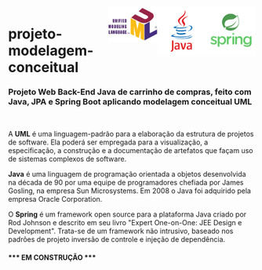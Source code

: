 <img src="logo-spring2.png" align="right" width="100">
<img src="logo-java.png" align="right" width="100">
<img src="UML_logo.svg.png" align="right" width="100">

# projeto-modelagem-conceitual

<h3>Projeto Web Back-End Java de carrinho de compras, feito com Java, JPA e Spring Boot aplicando modelagem conceitual UML</h3>
<br>

A <strong>UML</strong> é uma linguagem-padrão para a elaboração da estrutura de projetos de software. Ela poderá ser empregada para a visualização, a especificação, a construção e a documentação de artefatos que façam uso de sistemas complexos de software.

<strong>Java</strong> é uma linguagem de programação orientada a objetos desenvolvida na década de 90 por uma equipe de programadores chefiada por James Gosling, na empresa Sun Microsystems. Em 2008 o Java foi adquirido pela empresa Oracle Corporation.

O <strong>Spring</strong> é um framework open source para a plataforma Java criado por Rod Johnson e descrito em seu livro "Expert One-on-One: JEE Design e Development". Trata-se de um framework não intrusivo, baseado nos padrões de projeto inversão de controle e injeção de dependência.


<h4><strong>*** EM CONSTRUÇÃO ***</strong></h4>
